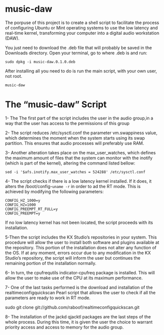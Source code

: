 # music-daw
The porpuse of this project is to create a shell script to facilitate the process of configuring Ubuntu or Mint operating systems to use the low latency and real-time kernel, transforming your computer into a digital audio workstation (DAW).

You just need to download the .deb file that will probably be saved in the Downloads directory.
Open your terminal, go to where .deb is and run:
```
sudo dpkg -i music-daw.0.1.0.deb
```
After installing all you need to do is run the main script, with your own user, not root.
```
music-daw
```

# The “music-daw” Script
  

1- The The first part of the script includes the user in the audio group,in a way that the user has access to the permissions of this group

2- The script reduces /etc/sysctl.conf  the parameter vm.swappiness value, which determines the moment when the system starts using its swap partition. This ensures that audio processes will preferably use RAM.

3- Another alteration takes place on the  max_user_watches, which defines the maximum amount of files that the system can monitor with the inotify (which is part of the kernel), altering the command listed bellow: 
```
sed -i '$afs.inotify.max_user_watches = 524288' /etc/sysctl.conf
```
4- The script checks if there is a low latency kernel installed. If it does, it alters the /boot/config-`uname -r` in order to ad the RT mode. This is achieved by modifying the following parameters:
```
CONFIG_HZ_1000=y
CONFIG_HZ=1000
CONFIG_PREEMPT_RT_FULL=y
CONFIG_PREEMPT=y
```
If no low latency kernel has not been located, the script proceeds with its installation.

5-Then the script includes the KX Studio’s repositories in your system. This procedure will allow the user to install both software and plugins available at the repository. This portion of the installation does not alter any function of the OS. If at any moment, errors occur due to any modification in the KX Studio’s repository, the script will inform the user but continues the remaining portion of the installation normally. 

6- In turn, the  cpufrequtils indicator-cpufreq package is installed. This will allow the user to make use of the CPU at its maximum performance.

7- One of the last tasks performed is the download and installation of the realtimeconfigquickscan Pearl script that allows the user to check if all the parameters are ready to work in RT mode.

sudo git clone git://github.com/raboof/realtimeconfigquickscan.git

8- The installation of the jackd qjacktl packages are the last steps of the whole process. During this time, it is given the user the choice to warrant priority access and access to memory for the audio group. 
